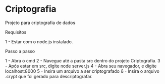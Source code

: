 # Criptografia
 Projeto para criptografia de dados

Requisitos

1 - Estar com o node.js instalado.

Passo a passo

1 - Abra o cmd
2 - Navegue até a pasta src dentro do projeto Criptografia.
3 - Após estar em src, digite node server.js
4 - Abra seu navegador, e digite localhost:8000
5 - Insira um arquivo a ser criptografado
6 - Insira o arquivo .crypt que foi gerado para descriptografar.
